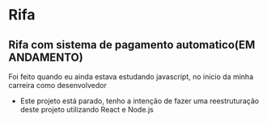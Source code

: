 # Rifa
## Rifa com sistema de pagamento automatico(EM ANDAMENTO)
Foi feito quando eu ainda estava estudando javascript, no inicio da minha carreira como desenvolvedor
- Este projeto está parado, tenho a intenção de fazer uma reestruturação deste projeto utilizando React e Node.js
